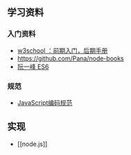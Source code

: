 ## 学习资料

### 入门资料
- [w3school ：前期入门，后期手册](http://www.w3school.com.cn/b.asp)
- https://github.com/Pana/node-books
- [阮一峰 ES6](http://es6.ruanyifeng.com/)

### 规范
- [JavaScript编码规范](https://github.com/fex-team/styleguide/blob/master/javascript.md)

## 实现 
- [[node.js]]


